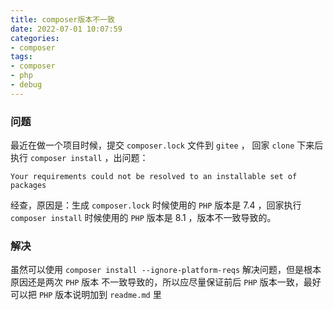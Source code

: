 ```yaml
---
title: composer版本不一致
date: 2022-07-01 10:07:59
categories:
- composer
tags:
- composer
- php
- debug
---
```



### 问题

最近在做一个项目时候，提交 `composer.lock` 文件到 `gitee` ，
回家 `clone` 下来后执行 `composer install` ，出问题：

```
Your requirements could not be resolved to an installable set of packages
```

经查，原因是：生成 `composer.lock` 时候使用的 `PHP` 版本是 7.4 ，回家执行 `composer install` 
时候使用的 `PHP` 版本是 8.1 ，版本不一致导致的。

### 解决

虽然可以使用 `composer install --ignore-platform-reqs` 解决问题，但是根本原因还是两次 `PHP` 版本
不一致导致的，所以应尽量保证前后 `PHP` 版本一致，最好可以把 `PHP` 版本说明加到 `readme.md` 里
